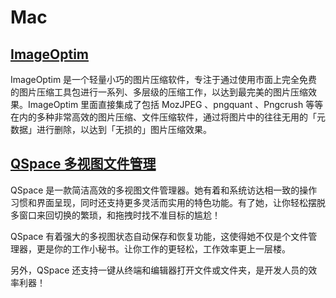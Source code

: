 # Mac

## [ImageOptim](https://github.com/ImageOptim/ImageOptim)

ImageOptim 是一个轻量小巧的图片压缩软件，专注于通过使用市面上完全免费的图片压缩工具包进行一系列、多层级的压缩工作，以达到最完美的图片压缩效果。ImageOptim 里面直接集成了包括 MozJPEG 、pngquant 、Pngcrush 等等在内的多种非常高效的图片压缩、文件压缩软件，通过将图片中的往往无用的「元数据」进行删除，以达到「无损的」图片压缩效果。

## [QSpace 多视图文件管理](https://apps.apple.com/cn/app/id1469774098)

QSpace 是一款简洁高效的多视图文件管理器。她有着和系统访达相一致的操作习惯和界面呈现，同时还支持更多灵活而实用的特色功能。有了她，让你轻松摆脱多窗口来回切换的繁琐，和拖拽时找不准目标的尴尬！

QSpace 有着强大的多视图状态自动保存和恢复功能，这使得她不仅是个文件管理器，更是你的工作小秘书。让你工作的更轻松，工作效率更上一层楼。

另外，QSpace 还支持一键从终端和编辑器打开文件或文件夹，是开发人员的效率利器！
